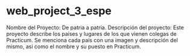 # web_project_3_espe

Nombre del Proyecto: De patria a patria.
Descripción del proyecto: Este proyecto  describe los países y lugares de los que vienen colegas de Practicum.
Se menciona cada país con una imagen y descripción del mismo, asi como el nombre y su puesto en Practicum.
